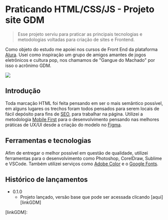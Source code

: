 # Praticando HTML/CSS/JS - Projeto site GDM
> Esse projeto serviu para praticar as principais tecnologias e metodologias voltadas para criação de sites e Frontend.

  Como objeto do estudo me apoiei nos cursos de Front End da plataforma [Alura][alura]. Usei como inspiração um grupo de amigos amantes de jogos eletrônicos e cultura pop, nos chamamos de "Gangue do Machado" por isso o acrônimo GDM.

![](../Header.png)

## Introdução

  Toda marcação HTML foi feita pensando em ser o mais semântico possível, em alguns lugares os trechos foram todos pensados para serem locais de fácil depósito para fins de [SEO][seo], para trabalhar na página. Utilizei a metodologia [Mobile First][mobile] para o desenvolvimento pensando nas melhores práticas de UX/UI desde a criação do modelo no [Figma][figma].

## Ferramentas e tecnologias

Afim de entregar o melhor possível em questão de qualidade, utilizei ferramentas para o desenvolvimento como Photoshop, CorelDraw, Sublime e VSCode.
Também utilizei serviços como [Adobe Color][adobe] e o [Google Fonts][font].


## Histórico de lançamentos

* 0.1.0
    * Projeto lançado, versão base que pode ser acessada clicando [aqui][linkGDM]


[alura]: https://www.alura.com.br
[mobile]: https://www.nuvemshop.com.br/blog/mobile-first-index-marketing-digital/
[seo]: https://rockcontent.com/br/blog/o-que-e-seo/
[figma]: https://www.figma.com/community/file/1202069326668832530
[font]: https://fonts.google.com/
[adobe]: https://color.adobe.com/pt/create
[linkGDM]: 
